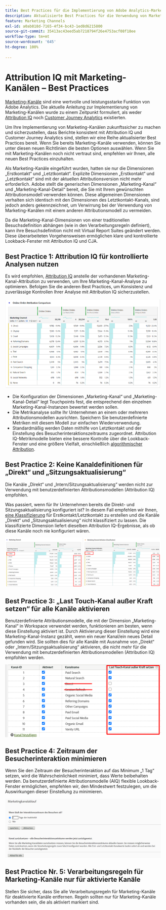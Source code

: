 ```yaml
---
title: Best Practices für die Implementierung von Adobe Analytics-Marketing-Kanälen
description: Aktualisierte Best Practices für die Verwendung von Marketing-Kanälen mit Attribution IQ und Customer Journey Analytics
feature: Marketing Channels
exl-id: a0ab818d-7165-4f34-bc43-1ed8d6215800
source-git-commit: 35413ac43eed5ab7218794f26e4753acf08f18ee
workflow-type: tm+mt
source-wordcount: '645'
ht-degree: 100%

---
```


# Attribution IQ mit Marketing-Kanälen – Best Practices

[Marketing-Kanäle](/help/components/c-marketing-channels/c-getting-started-mchannel.md) sind eine wertvolle und leistungsstarke Funktion von Adobe Analytics. Die aktuelle Anleitung zur Implementierung von Marketing-Kanälen wurde zu einem Zeitpunkt formuliert, als weder [Attribution IQ](https://experienceleague.adobe.com/docs/analytics/analyze/analysis-workspace/attribution/overview.html?lang=de#analysis-workspace) noch [Customer Journey Analytics](https://experienceleague.adobe.com/docs/analytics-platform/using/cja-usecases/marketing-channels.html?lang=de#cja-usecases) existierten.

Um Ihre Implementierung von Marketing-Kanälen zukunftssicher zu machen und sicherzustellen, dass Berichte konsistent mit Attribution IQ und Customer Journey Analytics sind, stellen wir eine Reihe aktualisierter Best Practices bereit. Wenn Sie bereits Marketing-Kanäle verwenden, können Sie unter diesen neuen Richtlinien die besten Optionen auswählen. Wenn Sie mit Marketing-Kanälen noch nicht vertraut sind, empfehlen wir Ihnen, alle neuen Best Practices einzuhalten.

Als Marketing-Kanäle eingeführt wurden, hatten sie nur die Dimensionen „Erstkontakt“ und „Letztkontakt“. Explizite Dimensionen „Erstkontakt“ und „Letztkontakt“ sind mit der aktuellen Attributionsversion nicht mehr erforderlich. Adobe stellt die generischen Dimensionen „Marketing-Kanal“ und „Marketing-Kanal-Detail“ bereit, die Sie mit Ihrem gewünschten Attributionsmodell verwenden können. Diese allgemeinen Dimensionen verhalten sich identisch mit den Dimensionen des Letztkontakt-Kanals, sind jedoch anders gekennzeichnet, um Verwirrung bei der Verwendung von Marketing-Kanälen mit einem anderen Attributionsmodell zu vermeiden.

Da die Marketing-Kanal-Dimensionen von einer traditionellen Besuchsdefinition abhängen (wie in den Verarbeitungsregeln definiert), kann ihre Besuchsdefinition nicht mit Virtual Report Suites geändert werden. Diese überarbeiteten Vorgehensweisen ermöglichen klare und kontrollierte Lookback-Fenster mit Attribution IQ und CJA.

## Best Practice 1: Attribution IQ für kontrollierte Analysen nutzen

Es wird empfohlen, [Attribution IQ](https://experienceleague.adobe.com/docs/analytics/analyze/analysis-workspace/attribution/overview.html?lang=en#analysis-workspace) anstelle der vorhandenen Marketing-Kanal-Attribution zu verwenden, um Ihre Marketing-Kanal-Analyse zu optimieren. Befolgen Sie die anderen Best Practices, um Konsistenz und zuverlässige Kontrollen Ihrer Analyse mit Attribution IQ sicherzustellen.

![](assets/attribution.png)

* Die Konfiguration der Dimensionen „Marketing-Kanal“ und „Marketing-Kanal-Detail“ legt Touchpoints fest, die entsprechend den einzelnen Marketing-Kanal-Instanzen bewertet werden sollen.
* Die Metrikanalyse sollte Ihr Unternehmen an einem oder mehreren Attributionsmodellen ausrichten. Speichern Sie benutzerdefinierte Metriken mit diesem Modell zur einfachen Wiederverwendung.
* Standardmäßig werden Daten mithilfe von Letztkontakt und der Einstellung des Besucherinteraktionszeitraums zugeordnet. Attribution IQ-Metrikmodelle bieten eine bessere Kontrolle über die Lookback-Fenster und eine größere Vielfalt, einschließlich [algorithmischer Attribution](https://experienceleague.adobe.com/docs/analytics/analyze/analysis-workspace/attribution/algorithmic.html?lang=de#analysis-workspace).

## Best Practice 2: Keine Kanaldefinitionen für „Direkt“ und „Sitzungsaktualisierung“

Die Kanäle „Direkt“ und „Intern/Sitzungsaktualisierung“ werden nicht zur Verwendung mit benutzerdefinierten Attributionsmodellen (Attribution IQ) empfohlen.

Was passiert, wenn für Ihr Unternehmen bereits die Direkt- und Sitzungsaktualisierung konfiguriert ist? In diesem Fall empfehlen wir Ihnen, [eine Klassifizierung](https://experienceleague.adobe.com/docs/analytics/components/marketing-channels/classifictions-mchannel.html?lang=de) für Erstkontakt/Letztkontakt zu erstellen und die Kanäle „Direkt“ und „Sitzungsaktualisierung“ nicht klassifiziert zu lassen. Die klassifizierte Dimension liefert dieselben Attribution IQ-Ergebnisse, als ob diese Kanäle noch nie konfiguriert wären.

![](assets/direct-session-refresh.png)

## Best Practice 3: „Last Touch-Kanal außer Kraft setzen“ für alle Kanäle aktivieren

Benutzerdefinierte Attributionsmodelle, die mit der Dimension „Marketing-Kanal“ in Workspace verwendet werden, funktionieren am besten, wenn diese Einstellung aktiviert ist. Durch Aktivierung dieser Einstellung wird eine Marketing-Kanal-Instanz gezählt, wenn ein neuer Kanal/ein neues Detail gefunden wird. Sie sollten dies für alle Kanäle mit Ausnahme von „Direkt“ oder „Intern/Sitzungsaktualisierung“ aktivieren, die nicht mehr für die Verwendung mit benutzerdefinierten Attributionsmodellen (Attribution IQ) empfohlen werden.

![](assets/override.png)

## Best Practice 4: Zeitraum der Besucherinteraktion minimieren

Wenn Sie den Zeitraum der Besucherinteraktion auf das Minimum „1 Tag“ setzen, wird die Wahrscheinlichkeit minimiert, dass Werte beibehalten werden. Da benutzerdefinierte Attributionsmodelle (AIQ) flexible Lookback-Fenster ermöglichen, empfehlen wir, den Mindestwert festzulegen, um die Auswirkungen dieser Einstellung zu minimieren.

![](assets/expiration.png)

## Best Practice Nr. 5: Verarbeitungsregeln für Marketing-Kanäle nur für aktivierte Kanäle

Stellen Sie sicher, dass Sie alle Verarbeitungsregeln für Marketing-Kanäle für deaktivierte Kanäle entfernen. Regeln sollten nur für Marketing-Kanäle vorhanden sein, die als aktiviert markiert sind.
